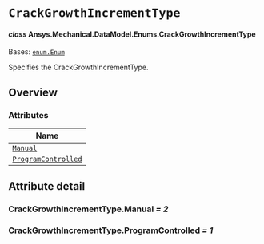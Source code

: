 # `CrackGrowthIncrementType`

<a id="ansys.mechanical.stubs.v242.Ansys.Mechanical.DataModel.Enums.CrackGrowthIncrementType"></a>

#### *class* Ansys.Mechanical.DataModel.Enums.CrackGrowthIncrementType

Bases: [`enum.Enum`](https://docs.python.org/3/library/enum.html#enum.Enum)

Specifies the CrackGrowthIncrementType.

<!-- !! processed by numpydoc !! -->

<a id="overview"></a>

## Overview

### Attributes

| Name |
| -------------------------------------------------------------------- |
| [`Manual`](#CrackGrowthIncrementType.Manual) |
| [`ProgramControlled`](#CrackGrowthIncrementType.ProgramControlled) |

<a id="attribute-detail"></a>

## Attribute detail

<a id="CrackGrowthIncrementType.Manual"></a>

### CrackGrowthIncrementType.Manual *= 2*

<a id="CrackGrowthIncrementType.ProgramControlled"></a>

### CrackGrowthIncrementType.ProgramControlled *= 1*


